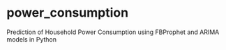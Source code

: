 # power_consumption
Prediction of Household Power Consumption using FBProphet and ARIMA models in Python
